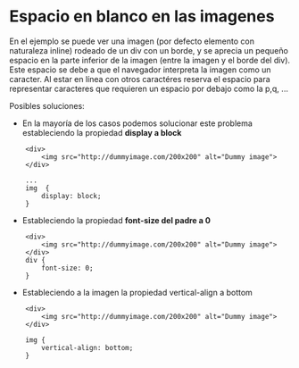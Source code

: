 # Espacio en blanco en las imagenes
En el ejemplo se puede ver una imagen (por defecto elemento con naturaleza inline) rodeado de un div con un borde, y se aprecia un pequeño espacio en la parte inferior de la imagen (entre la imagen y el borde del div).
Este espacio se debe a que el navegador interpreta la imagen como un caracter.
Al estar en línea con otros caractéres reserva el espacio para representar caracteres que requieren un espacio por debajo como la p,q, ...

Posibles soluciones:
- En la mayoría de los casos podemos solucionar este problema estableciendo la propiedad **display a block**
```
    <div>
        <img src="http://dummyimage.com/200x200" alt="Dummy image">
    </div>

    ...
    img  {
        display: block;        
    }
```

- Estableciendo la propiedad **font-size del padre a 0**
```
    <div>
        <img src="http://dummyimage.com/200x200" alt="Dummy image">
    </div>
    div {
        font-size: 0;
    }
```
- Estableciendo a la imagen la propiedad vertical-align a bottom
```
    <div>
        <img src="http://dummyimage.com/200x200" alt="Dummy image">
    </div>

    img {
        vertical-align: bottom;
    }
```
